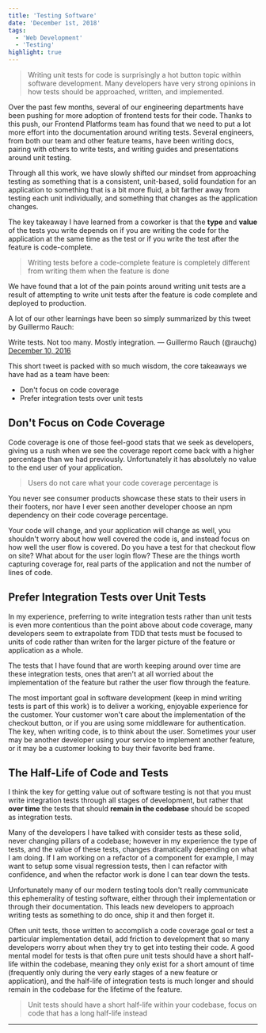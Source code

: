 ```yaml
---
title: 'Testing Software'
date: 'December 1st, 2018'
tags:
  - 'Web Development'
  - 'Testing'
highlight: true
---
```


> Writing unit tests for code is surprisingly a hot button topic within software
> development. Many developers have very strong opinions in how tests should be
> approached, written, and implemented.

Over the past few months, several of our engineering departments have been
pushing for more adoption of frontend tests for their code. Thanks to this push,
our Frontend Platforms team has found that we need to put a lot more effort into
the documentation around writing tests. Several engineers, from both our team
and other feature teams, have been writing docs, pairing with others to write
tests, and writing guides and presentations around unit testing.

Through all this work, we have slowly shifted our mindset from approaching
testing as something that is a consistent, unit-based, solid foundation for an
application to something that is a bit more fluid, a bit farther away from
testing each unit individually, and something that changes as the application
changes.

The key takeaway I have learned from a coworker is that the **type** and
**value** of the tests you write depends on if you are writing the code for the
application at the same time as the test or if you write the test after the
feature is code-complete.

> Writing tests before a code-complete feature is completely different from
> writing them when the feature is done

We have found that a lot of the pain points around writing unit tests are a
result of attempting to write unit tests after the feature is code complete and
deployed to production.

A lot of our other learnings have been so simply summarized by this tweet by
Guillermo Rauch:

<Tweet id="807626710350839808">
  <div lang="en" dir="ltr">
    Write tests. Not too many. Mostly integration.
    &mdash; Guillermo Rauch (@rauchg) <a href="https://twitter.com/rauchg/status/807626710350839808?ref_src=twsrc%5Etfw">December 10, 2016</a>
  </div>
</Tweet>

This short tweet is packed with so much wisdom, the core takeaways we have had
as a team have been:

- Don't focus on code coverage
- Prefer integration tests over unit tests

## Don't Focus on Code Coverage

Code coverage is one of those feel-good stats that we seek as developers, giving
us a rush when we see the coverage report come back with a higher percentage
than we had previously. Unfortunately it has absolutely no value to the end user
of your application.

> Users do not care what your code coverage percentage is

You never see consumer products showcase these stats to their users in their
footers, nor have I ever seen another developer choose an npm dependency on
their code coverage percentage.

Your code will change, and your application will change as well, you shouldn't
worry about how well covered the code is, and instead focus on how well the user
flow is covered. Do you have a test for that checkout flow on site? What about
for the user login flow? These are the things worth capturing coverage for, real
parts of the application and not the number of lines of code.

## Prefer Integration Tests over Unit Tests

In my experience, preferring to write integration tests rather than unit tests
is even more contentious than the point above about code coverage, many
developers seem to extrapolate from TDD that tests must be focused to units of
code rather than writen for the larger picture of the feature or application as
a whole.

The tests that I have found that are worth keeping around over time are these
integration tests, ones that aren't at all worried about the implementation of
the feature but rather the user flow through the feature.

The most important goal in software development (keep in mind writing tests is
part of this work) is to deliver a working, enjoyable experience for the
customer. Your customer won't care about the implementation of the checkout
button, or if you are using some middleware for authentication. The key, when
writing code, is to think about the user. Sometimes your user may be another
developer using your service to implement another feature, or it may be a
customer looking to buy their favorite bed frame.

## The Half-Life of Code and Tests

I think the key for getting value out of software testing is not that you must
write integration tests through all stages of development, but rather that
**over time** the tests that should **remain in the codebase** should be scoped
as integration tests.

Many of the developers I have talked with consider tests as these solid, never
changing pillars of a codebase; however in my experience the type of tests, and
the value of these tests, changes dramatically depending on what I am doing. If
I am working on a refactor of a component for example, I may want to setup some
visual regression tests, then I can refactor with confidence, and when the
refactor work is done I can tear down the tests.

Unfortunately many of our modern testing tools don't really communicate this
ephemerality of testing software, either through their implementation or through
their documentation. This leads new developers to approach writing tests as
something to do once, ship it and then forget it.

Often unit tests, those written to accomplish a code coverage goal or test a
particular implementation detail, add friction to development that so many
developers worry about when they try to get into testing their code. A good
mental model for tests is that often pure unit tests should have a short
half-life within the codebase, meaning they only exist for a short amount of
time (frequently only during the very early stages of a new feature or
application), and the half-life of integration tests is much longer and should
remain in the codebase for the lifetime of the feature.

> Unit tests should have a short half-life within your codebase, focus on code
> that has a long half-life instead

<Spacer />

---

<Spacer />
